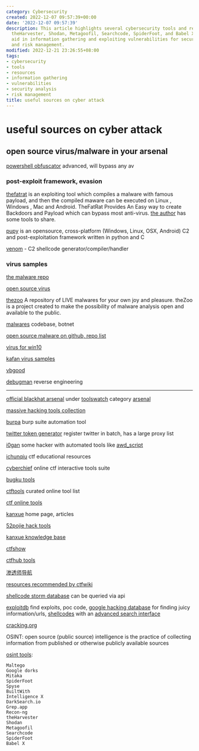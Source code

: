 ```yaml
---
category: Cybersecurity
created: 2022-12-07 09:57:39+00:00
date: '2022-12-07 09:57:39'
description: This article highlights several cybersecurity tools and resources, including
  theHarvester, Shodan, Metagoofil, Searchcode, SpiderFoot, and Babel X. These tools
  aid in information gathering and exploiting vulnerabilities for security analysis
  and risk management.
modified: 2022-12-21 23:26:55+08:00
tags:
- cybersecurity
- tools
- resources
- information gathering
- vulnerabilities
- security analysis
- risk management
title: useful sources on cyber attack
---
```


# useful sources on cyber attack

## open source virus/malware in your arsenal

[powershell obfuscator](https://github.com/H4de5-7/powershell-obfuscation)  advanced, will bypass any av

### post-exploit framework, evasion

[thefatrat](https://github.com/screetsec/TheFatRat) is an exploiting tool which compiles a malware with famous payload, and then the compiled maware can be executed on Linux , Windows , Mac and Android. TheFatRat Provides An Easy way to create Backdoors and Payload which can bypass most anti-virus. [the author](https://github.com/screetsec) has some tools to share.

[pupy](https://github.com/n1nj4sec/pupy) is an opensource, cross-platform (Windows, Linux, OSX, Android) C2 and post-exploitation framework written in python and C

[venom](https://github.com/r00t-3xp10it/venom) - C2 shellcode generator/compiler/handler

### virus samples

[the malware repo](https://github.com/Da2dalus/The-MALWARE-Repo)

[open source virus](https://github.com/jaredsburrows/open-virus)

[thezoo](https://github.com/ytisf/theZoo) A repository of LIVE malwares for your own joy and pleasure. theZoo is a project created to make the possibility of malware analysis open and available to the public.

[malwares](https://github.com/malwares) codebase, botnet

[open source malware on github, repo list](https://github.com/BushidoUK/Open-source-Malware/blob/main/GitHubMalware.csv)

[virus for win10](https://github.com/R3YW1N/Virus-for-win-10)

[kafan virus samples](https://bbs.kafan.cn/forum-31-1.html)

[vbgood](http://www.vbgood.com/)

[debugman](https://debugmen.dev/) reverse engineering

----

[official blackhat arsenal](https://github.com/toolswatch/blackhat-arsenal-tools) under [toolswatch](https://toolswatch.org/) category [arsenal](https://www.toolswatch.org/category/arsenal/)

[massive hacking tools collection](https://github.com/EgeBalci/Mass-Hacker-Arsenal)

[burpa](https://github.com/tristanlatr/burpa) burp suite automation tool

[twitter token generator](https://github.com/James4Ever0/Twitter-Token-Gen) register twitter in batch, has a large proxy list

[i0gan](https://i0gan.github.io/) some hacker with automated tools like [awd_script](https://github.com/i0gan/awd_script/fork)

[ichunqiu](https://www.ichunqiu.com/) ctf educational resources

[cyberchief](https://gchq.github.io/CyberChef/) online ctf interactive tools suite

[bugku tools](http://tool.bugku.com/)

[ctftools](https://www.ctftools.com/) curated online tool list

[ctf online tools](http://www.hiencode.com/)

[kanxue](https://www.kanxue.com/) home page, articles

[52pojie hack tools](https://down.52pojie.cn/Tools/)

[kanxue knowledge base](https://www.kanxue.com/chm.htm)

[ctfshow](https://ctf.show/)

[ctfhub tools](https://www.ctfhub.com/#/tools)

[渗透师导航](https://www.shentoushi.top/)

[resources recommended by ctfwiki](https://ctf-wiki.org/introduction/resources/)

[shellcode storm database](http://shell-storm.org/shellcode/index.html) can be queried via api

[exploitdb](https://www.exploit-db.com/) find exploits, poc code, [google hacking database](https://www.exploit-db.com/google-hacking-database) for finding juicy information/urls, [shellcodes](https://www.exploit-db.com/shellcodes) with an [advanced search interface](https://www.exploit-db.com/search)

[cracking.org](https://cracking.org/)

OSINT: open source (public source) intelligence is the practice of collecting information from published or otherwise publicly available sources

[osint tools](https://www.csoonline.com/article/3445357/what-is-osint-top-open-source-intelligence-tools.html):
```
Maltego
Google dorks
Mitaka
SpiderFoot
Spyse
BuiltWith
Intelligence X
DarkSearch.io
Grep.app
Recon-ng
theHarvester
Shodan
Metagoofil
Searchcode
SpiderFoot
Babel X
```
